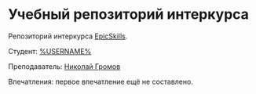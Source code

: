 # Учебный репозиторий интеркурса

Репозиторий интеркурса [EpicSkills](http://epixx.ru/).

Студент: [%USERNAME%](http://)

Преподаватель: [Николай Громов](http://nicothin.ru)

Впечатления: первое впечатление ещё не составлено.